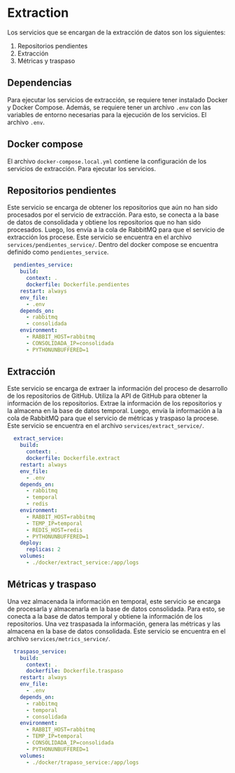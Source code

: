 # Extraction
Los servicios que se encargan de la extracción de datos son los siguientes:
1. Repositorios pendientes
2. Extracción
3. Métricas y traspaso

## Dependencias
Para ejecutar los servicios de extracción, se requiere tener instalado Docker y Docker Compose. Además, se requiere tener un archivo `.env` con las variables de entorno necesarias para la ejecución de los servicios. El archivo `.env`.

## Docker compose
El archivo `docker-compose.local.yml` contiene la configuración de los servicios de extracción. Para ejecutar los servicios.

## Repositorios pendientes
Este servicio se encarga de obtener los repositorios que aún no han sido procesados por el servicio de extracción. Para esto, se conecta a la base de datos de consolidada y obtiene los repositorios que no han sido procesados. Luego, los envía a la cola de RabbitMQ para que el servicio de extracción los procese.
Este servicio se encuentra en el archivo `services/pendientes_service/`.
Dentro del docker compose se encuentra definido como `pendientes_service`.

```yaml
  pendientes_service:
    build:
      context: .
      dockerfile: Dockerfile.pendientes
    restart: always
    env_file:
      - .env
    depends_on:
      - rabbitmq
      - consolidada
    environment:
      - RABBIT_HOST=rabbitmq
      - CONSOLIDADA_IP=consolidada
      - PYTHONUNBUFFERED=1
```

## Extracción
Este servicio se encarga de extraer la información del proceso de desarrollo de los repositorios de GitHub. Utiliza la API de GitHub para obtener la información de los repositorios. Extrae la información de los repositorios y la almacena en la base de datos temporal. Luego, envía la información a la cola de RabbitMQ para que el servicio de métricas y traspaso la procese.
Este servicio se encuentra en el archivo `services/extract_service/`.
```yaml
  extract_service:
    build:
      context: .
      dockerfile: Dockerfile.extract
    restart: always
    env_file:
      - .env
    depends_on:
      - rabbitmq
      - temporal
      - redis
    environment:
      - RABBIT_HOST=rabbitmq
      - TEMP_IP=temporal
      - REDIS_HOST=redis
      - PYTHONUNBUFFERED=1
    deploy:
      replicas: 2
    volumes:
      - ./docker/extract_service:/app/logs
```

## Métricas y traspaso
Una vez almacenada la información en temporal, este servicio se encarga de procesarla y almacenarla en la base de datos consolidada. Para esto, se conecta a la base de datos temporal y obtiene la información de los repositorios. Una vez traspasada la información, genera las métricas y las almacena en la base de datos consolidada. 
Este servicio se encuentra en el archivo `services/metrics_service/`.
```yaml
  traspaso_service:
    build:
      context: .
      dockerfile: Dockerfile.traspaso
    restart: always
    env_file:
      - .env
    depends_on:
      - rabbitmq
      - temporal
      - consolidada
    environment:
      - RABBIT_HOST=rabbitmq
      - TEMP_IP=temporal
      - CONSOLIDADA_IP=consolidada
      - PYTHONUNBUFFERED=1
    volumes:
      - ./docker/trapaso_service:/app/logs
```